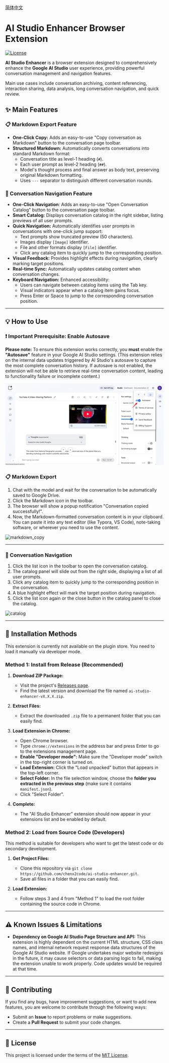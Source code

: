 [简体中文](./README_zh-CN.md)

# AI Studio Enhancer Browser Extension

[![License](https://img.shields.io/badge/License-MIT-green.svg)](LICENSE)

**AI Studio Enhancer** is a browser extension designed to comprehensively enhance the **Google AI Studio** user experience, providing powerful conversation management and navigation features.

Main use cases include conversation archiving, content referencing, interaction sharing, data analysis, long conversation navigation, and quick review.

## ✨ Main Features

### 📋 Markdown Export Feature

*   **One-Click Copy:** Adds an easy-to-use "Copy conversation as Markdown" button to the conversation page toolbar.
*   **Structured Markdown:** Automatically converts conversations into standard Markdown format:
    *   Conversation title as level-1 heading (`#`).
    *   Each user prompt as level-2 heading (`##`).
    *   Model's thought process and final answer as body text, preserving original Markdown formatting.
    *   Uses `---` separator to distinguish different conversation rounds.

### 🧭 Conversation Navigation Feature

*   **One-Click Navigation**: Adds an easy-to-use "Open Conversation Catalog" button to the conversation page toolbar.
*   **Smart Catalog:** Displays conversation catalog in the right sidebar, listing previews of all user prompts.
*   **Quick Navigation:** Automatically identifies user prompts in conversations with one-click jump support:
    *   Text prompts show truncated preview (50 characters).
    *   Images display `[Image]` identifier.
    *   File and other formats display `[File]` identifier.
    *   Click any catalog item to quickly jump to the corresponding position.
*   **Visual Feedback:** Provides highlight effects during navigation, clearly marking target positions.
*   **Real-time Sync:** Automatically updates catalog content when conversation changes.
*   **Keyboard Navigation:** Enhanced accessibility:
    *   Users can navigate between catalog items using the Tab key.
    *   Visual indicators appear when a catalog item gains focus.
    *   Press Enter or Space to jump to the corresponding conversation position.

---

## 💡 How to Use

### :exclamation: Important Prerequisite: Enable Autosave

**Please note:** To ensure this extension works correctly, you **must** enable the **"Autosave"** feature in your Google AI Studio settings. (This extension relies on the internal data updates triggered by AI Studio's autosave to capture the most complete conversation history. If autosave is not enabled, the extension will not be able to retrieve real-time conversation content, leading to functionality failure or incomplete content.)

![screenshot-0](./assets/screenshot-0.png)



### 📋 Markdown Export

1.  Chat with the model and wait for the conversation to be automatically saved to Google Drive.
2.  Click the Markdown icon in the toolbar.
3.  The browser will show a popup notification "Conversation copied successfully!".
4.  Now, the Markdown-formatted conversation content is in your clipboard. You can paste it into any text editor (like Typora, VS Code), note-taking software, or wherever you need to use the content.

![markdown_copy](./assets/markdown_copy.gif)



---

### 🧭 Conversation Navigation

1.  Click the list icon in the toolbar to open the conversation catalog.
2.  The catalog panel will slide out from the right side, displaying a list of all user prompts.
3.  Click any catalog item to quickly jump to the corresponding position in the conversation.
4.  A blue highlight effect will mark the target position during navigation.
5.  Click the list icon again or the close button in the catalog panel to close the catalog.

![catalog](./assets/catalog.gif)

---



## 🚀 Installation Methods

This extension is currently not available on the plugin store. You need to load it manually via developer mode.

### Method 1: Install from Release (Recommended)

1.  **Download ZIP Package:**
    *   Visit the project's [Releases page](https://github.com/chenx2code/ai-studio-enhancer/releases).
    *   Find the latest version and download the file named `ai-studio-enhancer-vX.X.X.zip`.

2.  **Extract Files:**
    *   Extract the downloaded `.zip` file to a permanent folder that you can easily find.

3.  **Load Extension in Chrome:**
    *   Open Chrome browser.
    *   Type `chrome://extensions` in the address bar and press Enter to go to the extensions management page.
    *   **Enable "Developer mode":** Make sure the "Developer mode" switch in the top-right corner is turned on.
    *   **Load Extension:** Click the "Load unpacked" button that appears in the top-left corner.
    *   **Select Folder:** In the file selection window, choose the **folder you extracted in the previous step** (make sure it contains `manifest.json`).
    *   Click "Select Folder".

4.  **Complete:**
    *   The "AI Studio Enhancer" extension should now appear in your extensions list and be enabled by default.

### Method 2: Load from Source Code (Developers)

This method is suitable for developers who want to get the latest code or do secondary development.

1.  **Get Project Files:**
    *   Clone this repository via `git clone https://github.com/chenx2code/ai-studio-enhancer.git`.
    *   Save all files in a folder that you can easily find.

2.  **Load Extension:**
    *   Follow steps 3 and 4 from "Method 1" to load the root folder containing the source code in Chrome.

---

## ⚠️ Known Issues & Limitations

*   **Dependency on Google AI Studio Page Structure and API:** This extension is highly dependent on the current HTML structure, CSS class names, and internal network request response data structures of the Google AI Studio website. If Google undertakes major website redesigns in the future, it may cause selectors or data parsing logic to fail, making the extension unable to work properly. Code updates would be required at that time.

---

## 🤝 Contributing

If you find any bugs, have improvement suggestions, or want to add new features, you are welcome to contribute through the following ways:

*   Submit an **Issue** to report problems or make suggestions.
*   Create a **Pull Request** to submit your code changes.

---

## 📄 License

This project is licensed under the terms of the [MIT License](LICENSE).




